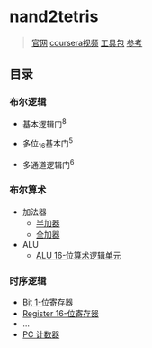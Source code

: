 # nand2tetris

> [官网](https://www.nand2tetris.org/ "") [coursera视频](https://www.coursera.org/learn/build-a-computer "") [工具包](https://www.nand2tetris.org/software "") [参考](https://reionchan.github.io/2016/05/28/nand2tetris-zh_CN/ "")

## 目录


### 布尔逻辑

* 基本逻辑门<sup>8</sup>

* 多位<sub>16</sub>基本门<sup>5</sup>

* 多通道逻辑门<sup>6</sup>

### 布尔算术

* 加法器
    * [半加器](./project/02/HalfAdder.hdl "")
    * [全加器](./project/02/FullAdder.hdl "")
* ALU
    * [ALU 16-位算术逻辑单元](./project/02/ALU.hdl "")

### 时序逻辑

* [Bit 1-位寄存器](./project/03/a/Bit.hdl "DFF一个周期的延迟?")
* [Register 16-位寄存器](./project/03/a/Register.hdl "")
* ...
* [PC 计数器](./project/03/a/PC.hdl )



